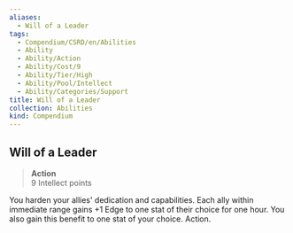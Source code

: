 ```yaml
---
aliases:
  - Will of a Leader
tags:
  - Compendium/CSRD/en/Abilities
  - Ability
  - Ability/Action
  - Ability/Cost/9
  - Ability/Tier/High
  - Ability/Pool/Intellect
  - Ability/Categories/Support
title: Will of a Leader
collection: Abilities
kind: Compendium
---
```

## Will of a Leader  
>**Action**  
>9 Intellect points
  
You harden your allies' dedication and capabilities. Each ally within immediate range gains +1 Edge to one stat of their choice for one hour. You also gain this benefit to one stat of your choice. Action.